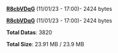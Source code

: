 [**R8cbVDqG**](/data/R8cbVDqG.txt) (11/01/23 - 17:00)- 2424 bytes

[**R8cbVDqG**](/data/R8cbVDqG.txt) (11/01/23 - 17:00)- 2424 bytes

**Total Datas**: 3820

**Total Size**: 23.91 MB / 23.9 MB